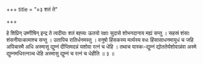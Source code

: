 +++
title = "०३ शतं ते"

+++

हे शिप्रिन् उष्णीषिन् इन्द्र ते त्वदीयाः शतं बह्व्यः ऊतयो रक्षाः सुदासे शोभनदानाय मह्यं सन्तु । सहस्रं शंसाः शंसनीयाःकामाश्च सन्तु । उतापिच रातिर्धनमस्तु । वनुषो हिंसकस्य मर्त्यस्य वधः हिंसासाधनमायुधं च जहि अपिचास्मै अधि अस्मासु द्युम्नं दीप्तिमदन्नं यशोवा रत्नं च धेहि । तथाच यास्कः-द्युम्नं द्योततेर्यशोवान्नंवा अस्मे द्युम्नमधिरत्नञ्च धेहि अस्मासु द्युम्नं च रत्नं च धेहीति ॥ ३ ॥